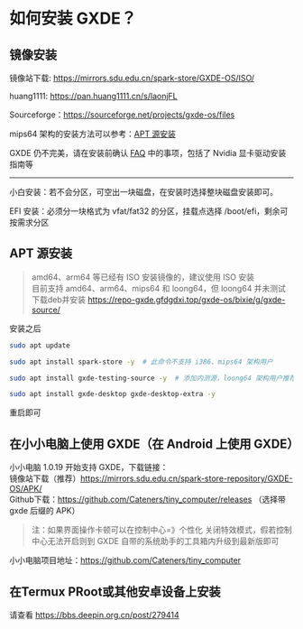 # 如何安装 GXDE？

## 镜像安装



镜像站下载: https://mirrors.sdu.edu.cn/spark-store/GXDE-OS/ISO/

huang1111: https://pan.huang1111.cn/s/laonjFL

Sourceforge：https://sourceforge.net/projects/gxde-os/files

mips64 架构的安装方法可以参考：[APT 源安装](install.md)

GXDE 仍不完美，请在安装前确认 [FAQ](faq.md) 中的事项，包括了 Nvidia 显卡驱动安装指南等

---

小白安装：若不会分区，可空出一块磁盘，在安装时选择整块磁盘安装即可。

EFI 安装：必须分一块格式为 vfat/fat32 的分区，挂载点选择 /boot/efi，剩余可按需求分区


## APT 源安装
> amd64、arm64 等已经有 ISO 安装镜像的，建议使用 ISO 安装  
> 目前支持 amd64、arm64、mips64 和 loong64，但 loong64 并未测试
下载deb并安装 https://repo-gxde.gfdgdxi.top/gxde-os/bixie/g/gxde-source/

安装之后

```bash
sudo apt update

sudo apt install spark-store -y  # 此命令不支持 i386、mips64 架构用户

sudo apt install gxde-testing-source -y  # 添加内测源，loong64 架构用户推荐使用，amd64 和 arm64 用户可忽略

sudo apt install gxde-desktop gxde-desktop-extra -y

```

重启即可

## 在小小电脑上使用 GXDE（在 Android 上使用 GXDE）
小小电脑 1.0.19 开始支持 GXDE，下载链接：  
镜像站下载（推荐）https://mirrors.sdu.edu.cn/spark-store-repository/GXDE-OS/APK/   
Github下载：https://github.com/Cateners/tiny_computer/releases   （选择带 gxde 后缀的 APK）

> 注：如果界面操作卡顿可以在控制中心=》个性化 关闭特效模式，假若控制中心无法开启则到 GXDE 自带的系统助手的工具箱内升级到最新版即可  

小小电脑项目地址：https://github.com/Cateners/tiny_computer  

## 在Termux PRoot或其他安卓设备上安装

请查看 https://bbs.deepin.org.cn/post/279414